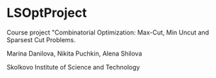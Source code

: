 # LSOptProject
Course project "Combinatorial Optimization: Max-Cut, Min Uncut and Sparsest Cut Problems.

Marina Danilova, Nikita Puchkin, Alena Shilova

Skolkovo Institute of Science and Technology
